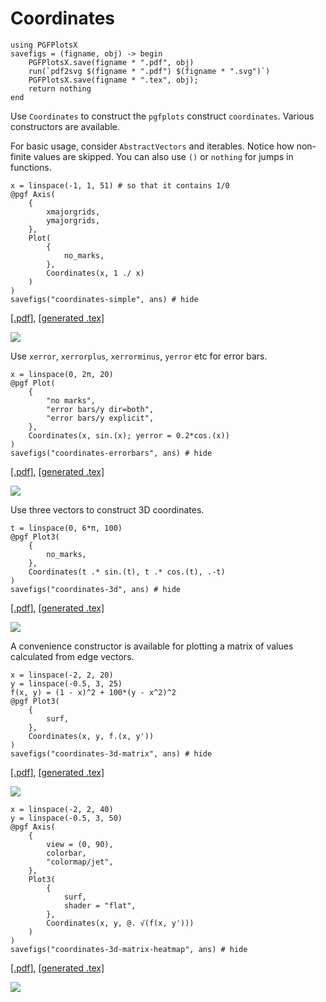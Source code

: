 # Coordinates

```@setup pgf
using PGFPlotsX
savefigs = (figname, obj) -> begin
    PGFPlotsX.save(figname * ".pdf", obj)
    run(`pdf2svg $(figname * ".pdf") $(figname * ".svg")`)
    PGFPlotsX.save(figname * ".tex", obj);
    return nothing
end
```

Use `Coordinates` to construct the `pgfplots` construct `coordinates`. Various constructors are available.

For basic usage, consider `AbstractVectors` and iterables. Notice how non-finite values are skipped. You can also use `()` or `nothing` for jumps in functions.

```@example pgf
x = linspace(-1, 1, 51) # so that it contains 1/0
@pgf Axis(
    {
        xmajorgrids,
        ymajorgrids,
    },
    Plot(
        {
            no_marks,
        },
        Coordinates(x, 1 ./ x)
    )
)
savefigs("coordinates-simple", ans) # hide
```

[\[.pdf\]](coordinates-simple.pdf), [\[generated .tex\]](coordinates-simple.tex)

![](coordinates-simple.svg)

Use `xerror`, `xerrorplus`, `xerrorminus`, `yerror` etc for error bars.
```@example pgf
x = linspace(0, 2π, 20)
@pgf Plot(
    {
        "no marks",
        "error bars/y dir=both",
        "error bars/y explicit",
    },
    Coordinates(x, sin.(x); yerror = 0.2*cos.(x))
)
savefigs("coordinates-errorbars", ans) # hide
```

[\[.pdf\]](coordinates-errorbars.pdf), [\[generated .tex\]](coordinates-errorbars.tex)

![](coordinates-errorbars.svg)

Use three vectors to construct 3D coordinates.

```@example pgf
t = linspace(0, 6*π, 100)
@pgf Plot3(
    {
        no_marks,
    },
    Coordinates(t .* sin.(t), t .* cos.(t), .-t)
)
savefigs("coordinates-3d", ans) # hide
```

[\[.pdf\]](coordinates-3d.pdf), [\[generated .tex\]](coordinates-3d.tex)

![](coordinates-3d.svg)

A convenience constructor is available for plotting a matrix of values calculated from edge vectors.

```@example pgf
x = linspace(-2, 2, 20)
y = linspace(-0.5, 3, 25)
f(x, y) = (1 - x)^2 + 100*(y - x^2)^2
@pgf Plot3(
    {
        surf,
    },
    Coordinates(x, y, f.(x, y'))
)
savefigs("coordinates-3d-matrix", ans) # hide
```

[\[.pdf\]](coordinates-3d-matrix.pdf), [\[generated .tex\]](coordinates-3d-matrix.tex)

![](coordinates-3d-matrix.svg)

```@example pgf
x = linspace(-2, 2, 40)
y = linspace(-0.5, 3, 50)
@pgf Axis(
    {
        view = (0, 90),
        colorbar,
        "colormap/jet",
    },
    Plot3(
        {
            surf,
            shader = "flat",
        },
        Coordinates(x, y, @. √(f(x, y')))
    )
)
savefigs("coordinates-3d-matrix-heatmap", ans) # hide
```

[\[.pdf\]](coordinates-3d-matrix-heatmap.pdf), [\[generated .tex\]](coordinates-3d-matrix-heatmap.tex)

![](coordinates-3d-matrix-heatmap.svg)
